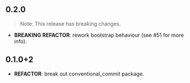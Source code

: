 ## 0.2.0

> Note: This release has breaking changes.

 - **BREAKING** **REFACTOR**: rework bootstrap behaviour (see #51 for more info).

## 0.1.0+2

 - **REFACTOR**: break out conventional_commit package.

